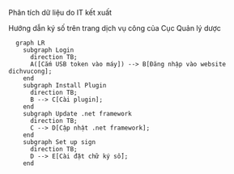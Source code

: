 Phân tích dữ liệu do IT kết xuất

Hướng dẫn ký số trên trang dịch vụ công của Cục Quản lý dược
```mermaid
  graph LR
    subgraph Login
      direction TB;
      A([Cắm USB token vào máy]) --> B[Đăng nhập vào website dichvucong];
    end
    subgraph Install Plugin
      direction TB;
      B --> C[Cài plugin];
    end
    subgraph Update .net framework
      direction TB;
      C --> D[Cập nhật .net framework];
    end
    subgraph Set up sign
      direction TB;
      D --> E[Cài đặt chữ ký số];
    end
```
